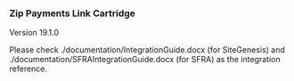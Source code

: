### Zip Payments Link Cartridge

Version 19.1.0

Please check ./documentation/IntegrationGuide.docx (for SiteGenesis) and ./documentation/SFRAIntegrationGuide.docx (for SFRA) as the integration reference.
